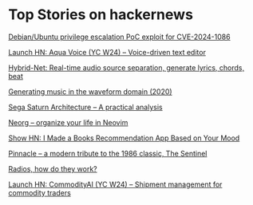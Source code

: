 # Top Stories on hackernews <br />
[Debian/Ubuntu privilege escalation PoC exploit for CVE-2024-1086](https://github.com/Notselwyn/CVE-2024-1086)

[Launch HN: Aqua Voice (YC W24) – Voice-driven text editor]()

[Hybrid-Net: Real-time audio source separation, generate lyrics, chords, beat](https://github.com/DoMusic/Hybrid-Net)

[Generating music in the waveform domain (2020)](https://sander.ai/2020/03/24/audio-generation.html)

[Sega Saturn Architecture – A practical analysis](https://www.copetti.org/writings/consoles/sega-saturn/)

[Neorg – organize your life in Neovim](https://github.com/nvim-neorg/neorg)

[Show HN: I Made a Books Recommendation App Based on Your Mood](https://booksbymood.com)

[Pinnacle – a modern tribute to the 1986 classic, The Sentinel](https://viperfish.com.au/games/pinnacle.html)

[Radios, how do they work?](https://lcamtuf.substack.com/p/radios-how-do-they-work)

[Launch HN: CommodityAI (YC W24) – Shipment management for commodity traders]()
